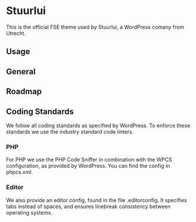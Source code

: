 # Stuurlui

This is the official FSE theme used by Stuurlui, a WordPress comany from Utrecht.

## Usage

## General

## Roadmap

## Coding Standards

We follow all coding standards as specified by WordPress. To enforce these standards we use the industry standard code linters.

### PHP

For PHP we use the PHP Code Sniffer in combination with the WPCS configuration, as provided by WordPress. You can find the config in phpcs.xml.

### Editor

We also provide an editor config, found in the file .editorconfig. It specifies tabs instead of spaces, and ensures linebreak consistency between operating systems.
